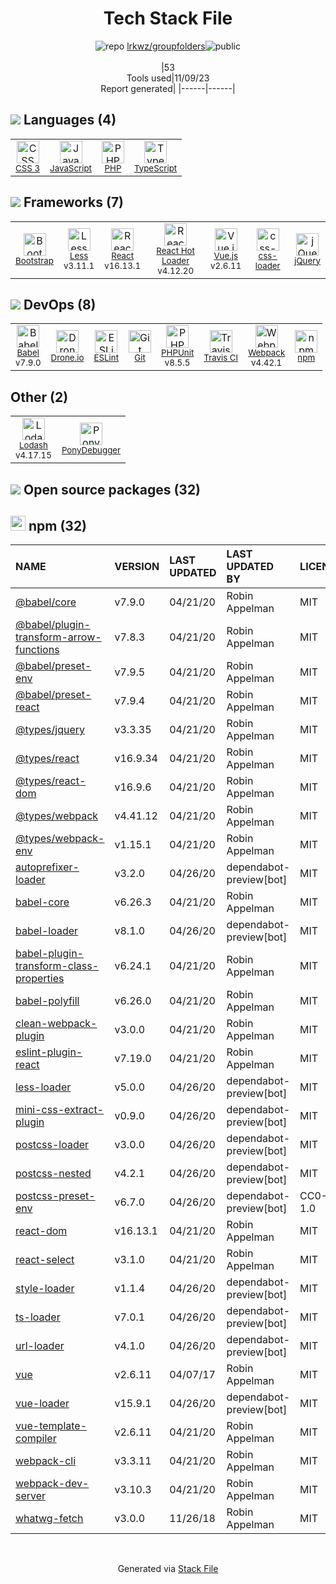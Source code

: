 <!--
--- Readme.md Snippet without images Start ---
## Tech Stack
lrkwz/groupfolders is built on the following main stack:
- [Drone.io](https://drone.io/) – Continuous Integration
- [PonyDebugger](https://github.com/square/PonyDebugger) – Mobile Runtime Inspector
- [PHP](http://www.php.net/) – Languages
- [React](https://reactjs.org/) – Javascript UI Libraries
- [jQuery](http://jquery.com/) – Javascript UI Libraries
- [Bootstrap](http://getbootstrap.com/) – Front-End Frameworks
- [Less](http://lesscss.org/) – CSS Pre-processors / Extensions
- [JavaScript](https://developer.mozilla.org/en-US/docs/Web/JavaScript) – Languages
- [TypeScript](http://www.typescriptlang.org) – Languages
- [PHPUnit](https://phpunit.de/) – Testing Frameworks
- [Webpack](http://webpack.js.org) – JS Build Tools / JS Task Runners
- [Lodash](https://lodash.com) – Javascript Utilities & Libraries
- [React Hot Loader](http://gaearon.github.io/react-hot-loader/) – JavaScript Framework Components
- [Babel](http://babeljs.io/) – JavaScript Compilers
- [ESLint](http://eslint.org/) – Code Review
- [Vue.js](http://vuejs.org/) – Javascript UI Libraries
- [css-loader](https://github.com/webpack-contrib/css-loader) – CSS Pre-processors / Extensions
- [Travis CI](http://travis-ci.com/) – Continuous Integration

Full tech stack [here](/techstack.md)
--- Readme.md Snippet without images End ---

--- Readme.md Snippet with images Start ---
## Tech Stack
lrkwz/groupfolders is built on the following main stack:
- <img width='25' height='25' src='https://img.stackshare.io/service/668/R_wMcCqN_400x400.png' alt='Drone.io'/> [Drone.io](https://drone.io/) – Continuous Integration
- <img width='25' height='25' src='https://img.stackshare.io/service/729/Logo.png' alt='PonyDebugger'/> [PonyDebugger](https://github.com/square/PonyDebugger) – Mobile Runtime Inspector
- <img width='25' height='25' src='https://img.stackshare.io/service/991/hwUcGZ41_400x400.jpg' alt='PHP'/> [PHP](http://www.php.net/) – Languages
- <img width='25' height='25' src='https://img.stackshare.io/service/1020/OYIaJ1KK.png' alt='React'/> [React](https://reactjs.org/) – Javascript UI Libraries
- <img width='25' height='25' src='https://img.stackshare.io/service/1021/lxEKmMnB_400x400.jpg' alt='jQuery'/> [jQuery](http://jquery.com/) – Javascript UI Libraries
- <img width='25' height='25' src='https://img.stackshare.io/service/1101/C9QJ7V3X.png' alt='Bootstrap'/> [Bootstrap](http://getbootstrap.com/) – Front-End Frameworks
- <img width='25' height='25' src='https://img.stackshare.io/service/1170/default_957cbc0168b4d37265e264469c888f776e57f42c.png' alt='Less'/> [Less](http://lesscss.org/) – CSS Pre-processors / Extensions
- <img width='25' height='25' src='https://img.stackshare.io/service/1209/javascript.jpeg' alt='JavaScript'/> [JavaScript](https://developer.mozilla.org/en-US/docs/Web/JavaScript) – Languages
- <img width='25' height='25' src='https://img.stackshare.io/service/1612/bynNY5dJ.jpg' alt='TypeScript'/> [TypeScript](http://www.typescriptlang.org) – Languages
- <img width='25' height='25' src='https://img.stackshare.io/service/1616/1_WsEnddd5Y4EgEHsT054kUQ.jpeg' alt='PHPUnit'/> [PHPUnit](https://phpunit.de/) – Testing Frameworks
- <img width='25' height='25' src='https://img.stackshare.io/service/1682/IMG_4636.PNG' alt='Webpack'/> [Webpack](http://webpack.js.org) – JS Build Tools / JS Task Runners
- <img width='25' height='25' src='https://img.stackshare.io/service/2438/lodash.png' alt='Lodash'/> [Lodash](https://lodash.com) – Javascript Utilities & Libraries
- <img width='25' height='25' src='https://img.stackshare.io/no-img-open-source.png' alt='React Hot Loader'/> [React Hot Loader](http://gaearon.github.io/react-hot-loader/) – JavaScript Framework Components
- <img width='25' height='25' src='https://img.stackshare.io/service/2739/-1wfGjNw.png' alt='Babel'/> [Babel](http://babeljs.io/) – JavaScript Compilers
- <img width='25' height='25' src='https://img.stackshare.io/service/3337/Q4L7Jncy.jpg' alt='ESLint'/> [ESLint](http://eslint.org/) – Code Review
- <img width='25' height='25' src='https://img.stackshare.io/service/3837/paeckCWC.png' alt='Vue.js'/> [Vue.js](http://vuejs.org/) – Javascript UI Libraries
- <img width='25' height='25' src='https://img.stackshare.io/service/8074/default_d2b16fd6997fb2e164de645a34f9b8d5a880d999.png' alt='css-loader'/> [css-loader](https://github.com/webpack-contrib/css-loader) – CSS Pre-processors / Extensions
- <img width='25' height='25' src='https://img.stackshare.io/service/460/Lu6cGu0z_400x400.png' alt='Travis CI'/> [Travis CI](http://travis-ci.com/) – Continuous Integration

Full tech stack [here](/techstack.md)
--- Readme.md Snippet with images End ---
-->
<div align="center">

# Tech Stack File
![](https://img.stackshare.io/repo.svg "repo") [lrkwz/groupfolders](https://github.com/lrkwz/groupfolders)![](https://img.stackshare.io/public_badge.svg "public")
<br/><br/>
|53<br/>Tools used|11/09/23 <br/>Report generated|
|------|------|
</div>

## <img src='https://img.stackshare.io/languages.svg'/> Languages (4)
<table><tr>
  <td align='center'>
  <img width='36' height='36' src='https://img.stackshare.io/service/6727/css.png' alt='CSS 3'>
  <br>
  <sub><a href="https://developer.mozilla.org/en-US/docs/Web/CSS/CSS3">CSS 3</a></sub>
  <br>
  <sub></sub>
</td>

<td align='center'>
  <img width='36' height='36' src='https://img.stackshare.io/service/1209/javascript.jpeg' alt='JavaScript'>
  <br>
  <sub><a href="https://developer.mozilla.org/en-US/docs/Web/JavaScript">JavaScript</a></sub>
  <br>
  <sub></sub>
</td>

<td align='center'>
  <img width='36' height='36' src='https://img.stackshare.io/service/991/hwUcGZ41_400x400.jpg' alt='PHP'>
  <br>
  <sub><a href="http://www.php.net/">PHP</a></sub>
  <br>
  <sub></sub>
</td>

<td align='center'>
  <img width='36' height='36' src='https://img.stackshare.io/service/1612/bynNY5dJ.jpg' alt='TypeScript'>
  <br>
  <sub><a href="http://www.typescriptlang.org">TypeScript</a></sub>
  <br>
  <sub></sub>
</td>

</tr>
</table>

## <img src='https://img.stackshare.io/frameworks.svg'/> Frameworks (7)
<table><tr>
  <td align='center'>
  <img width='36' height='36' src='https://img.stackshare.io/service/1101/C9QJ7V3X.png' alt='Bootstrap'>
  <br>
  <sub><a href="http://getbootstrap.com/">Bootstrap</a></sub>
  <br>
  <sub></sub>
</td>

<td align='center'>
  <img width='36' height='36' src='https://img.stackshare.io/service/1170/default_957cbc0168b4d37265e264469c888f776e57f42c.png' alt='Less'>
  <br>
  <sub><a href="http://lesscss.org/">Less</a></sub>
  <br>
  <sub>v3.11.1</sub>
</td>

<td align='center'>
  <img width='36' height='36' src='https://img.stackshare.io/service/1020/OYIaJ1KK.png' alt='React'>
  <br>
  <sub><a href="https://reactjs.org/">React</a></sub>
  <br>
  <sub>v16.13.1</sub>
</td>

<td align='center'>
  <img width='36' height='36' src='https://img.stackshare.io/no-img-open-source.png' alt='React Hot Loader'>
  <br>
  <sub><a href="http://gaearon.github.io/react-hot-loader/">React Hot Loader</a></sub>
  <br>
  <sub>v4.12.20</sub>
</td>

<td align='center'>
  <img width='36' height='36' src='https://img.stackshare.io/service/3837/paeckCWC.png' alt='Vue.js'>
  <br>
  <sub><a href="http://vuejs.org/">Vue.js</a></sub>
  <br>
  <sub>v2.6.11</sub>
</td>

<td align='center'>
  <img width='36' height='36' src='https://img.stackshare.io/service/8074/default_d2b16fd6997fb2e164de645a34f9b8d5a880d999.png' alt='css-loader'>
  <br>
  <sub><a href="https://github.com/webpack-contrib/css-loader">css-loader</a></sub>
  <br>
  <sub></sub>
</td>

<td align='center'>
  <img width='36' height='36' src='https://img.stackshare.io/service/1021/lxEKmMnB_400x400.jpg' alt='jQuery'>
  <br>
  <sub><a href="http://jquery.com/">jQuery</a></sub>
  <br>
  <sub></sub>
</td>

</tr>
</table>

## <img src='https://img.stackshare.io/devops.svg'/> DevOps (8)
<table><tr>
  <td align='center'>
  <img width='36' height='36' src='https://img.stackshare.io/service/2739/-1wfGjNw.png' alt='Babel'>
  <br>
  <sub><a href="http://babeljs.io/">Babel</a></sub>
  <br>
  <sub>v7.9.0</sub>
</td>

<td align='center'>
  <img width='36' height='36' src='https://img.stackshare.io/service/668/R_wMcCqN_400x400.png' alt='Drone.io'>
  <br>
  <sub><a href="https://drone.io/">Drone.io</a></sub>
  <br>
  <sub></sub>
</td>

<td align='center'>
  <img width='36' height='36' src='https://img.stackshare.io/service/3337/Q4L7Jncy.jpg' alt='ESLint'>
  <br>
  <sub><a href="http://eslint.org/">ESLint</a></sub>
  <br>
  <sub></sub>
</td>

<td align='center'>
  <img width='36' height='36' src='https://img.stackshare.io/service/1046/git.png' alt='Git'>
  <br>
  <sub><a href="http://git-scm.com/">Git</a></sub>
  <br>
  <sub></sub>
</td>

<td align='center'>
  <img width='36' height='36' src='https://img.stackshare.io/service/1616/1_WsEnddd5Y4EgEHsT054kUQ.jpeg' alt='PHPUnit'>
  <br>
  <sub><a href="https://phpunit.de/">PHPUnit</a></sub>
  <br>
  <sub>v8.5.5</sub>
</td>

<td align='center'>
  <img width='36' height='36' src='https://img.stackshare.io/service/460/Lu6cGu0z_400x400.png' alt='Travis CI'>
  <br>
  <sub><a href="http://travis-ci.com/">Travis CI</a></sub>
  <br>
  <sub></sub>
</td>

<td align='center'>
  <img width='36' height='36' src='https://img.stackshare.io/service/1682/IMG_4636.PNG' alt='Webpack'>
  <br>
  <sub><a href="http://webpack.js.org">Webpack</a></sub>
  <br>
  <sub>v4.42.1</sub>
</td>

<td align='center'>
  <img width='36' height='36' src='https://img.stackshare.io/service/1120/lejvzrnlpb308aftn31u.png' alt='npm'>
  <br>
  <sub><a href="https://www.npmjs.com/">npm</a></sub>
  <br>
  <sub></sub>
</td>

</tr>
</table>

## Other (2)
<table><tr>
  <td align='center'>
  <img width='36' height='36' src='https://img.stackshare.io/service/2438/lodash.png' alt='Lodash'>
  <br>
  <sub><a href="https://lodash.com">Lodash</a></sub>
  <br>
  <sub>v4.17.15</sub>
</td>

<td align='center'>
  <img width='36' height='36' src='https://img.stackshare.io/service/729/Logo.png' alt='PonyDebugger'>
  <br>
  <sub><a href="https://github.com/square/PonyDebugger">PonyDebugger</a></sub>
  <br>
  <sub></sub>
</td>

</tr>
</table>


## <img src='https://img.stackshare.io/group.svg' /> Open source packages (32)</h2>

## <img width='24' height='24' src='https://img.stackshare.io/service/1120/lejvzrnlpb308aftn31u.png'/> npm (32)

|NAME|VERSION|LAST UPDATED|LAST UPDATED BY|LICENSE|VULNERABILITIES|
|:------|:------|:------|:------|:------|:------|
|[@babel/core](https://www.npmjs.com/@babel/core)|v7.9.0|04/21/20|Robin Appelman |MIT|N/A|
|[@babel/plugin-transform-arrow-functions](https://www.npmjs.com/@babel/plugin-transform-arrow-functions)|v7.8.3|04/21/20|Robin Appelman |MIT|N/A|
|[@babel/preset-env](https://www.npmjs.com/@babel/preset-env)|v7.9.5|04/21/20|Robin Appelman |MIT|N/A|
|[@babel/preset-react](https://www.npmjs.com/@babel/preset-react)|v7.9.4|04/21/20|Robin Appelman |MIT|N/A|
|[@types/jquery](https://www.npmjs.com/@types/jquery)|v3.3.35|04/21/20|Robin Appelman |MIT|N/A|
|[@types/react](https://www.npmjs.com/@types/react)|v16.9.34|04/21/20|Robin Appelman |MIT|N/A|
|[@types/react-dom](https://www.npmjs.com/@types/react-dom)|v16.9.6|04/21/20|Robin Appelman |MIT|N/A|
|[@types/webpack](https://www.npmjs.com/@types/webpack)|v4.41.12|04/21/20|Robin Appelman |MIT|N/A|
|[@types/webpack-env](https://www.npmjs.com/@types/webpack-env)|v1.15.1|04/21/20|Robin Appelman |MIT|N/A|
|[autoprefixer-loader](https://www.npmjs.com/autoprefixer-loader)|v3.2.0|04/26/20|dependabot-preview[bot] |MIT|N/A|
|[babel-core](https://www.npmjs.com/babel-core)|v6.26.3|04/21/20|Robin Appelman |MIT|N/A|
|[babel-loader](https://www.npmjs.com/babel-loader)|v8.1.0|04/26/20|dependabot-preview[bot] |MIT|N/A|
|[babel-plugin-transform-class-properties](https://www.npmjs.com/babel-plugin-transform-class-properties)|v6.24.1|04/21/20|Robin Appelman |MIT|N/A|
|[babel-polyfill](https://www.npmjs.com/babel-polyfill)|v6.26.0|04/21/20|Robin Appelman |MIT|N/A|
|[clean-webpack-plugin](https://www.npmjs.com/clean-webpack-plugin)|v3.0.0|04/21/20|Robin Appelman |MIT|N/A|
|[eslint-plugin-react](https://www.npmjs.com/eslint-plugin-react)|v7.19.0|04/21/20|Robin Appelman |MIT|N/A|
|[less-loader](https://www.npmjs.com/less-loader)|v5.0.0|04/26/20|dependabot-preview[bot] |MIT|N/A|
|[mini-css-extract-plugin](https://www.npmjs.com/mini-css-extract-plugin)|v0.9.0|04/26/20|dependabot-preview[bot] |MIT|N/A|
|[postcss-loader](https://www.npmjs.com/postcss-loader)|v3.0.0|04/26/20|dependabot-preview[bot] |MIT|N/A|
|[postcss-nested](https://www.npmjs.com/postcss-nested)|v4.2.1|04/26/20|dependabot-preview[bot] |MIT|N/A|
|[postcss-preset-env](https://www.npmjs.com/postcss-preset-env)|v6.7.0|04/26/20|dependabot-preview[bot] |CC0-1.0|N/A|
|[react-dom](https://www.npmjs.com/react-dom)|v16.13.1|04/21/20|Robin Appelman |MIT|N/A|
|[react-select](https://www.npmjs.com/react-select)|v3.1.0|04/21/20|Robin Appelman |MIT|N/A|
|[style-loader](https://www.npmjs.com/style-loader)|v1.1.4|04/26/20|dependabot-preview[bot] |MIT|N/A|
|[ts-loader](https://www.npmjs.com/ts-loader)|v7.0.1|04/26/20|dependabot-preview[bot] |MIT|N/A|
|[url-loader](https://www.npmjs.com/url-loader)|v4.1.0|04/26/20|dependabot-preview[bot] |MIT|N/A|
|[vue](https://www.npmjs.com/vue)|v2.6.11|04/07/17|Robin Appelman |MIT|N/A|
|[vue-loader](https://www.npmjs.com/vue-loader)|v15.9.1|04/26/20|dependabot-preview[bot] |MIT|N/A|
|[vue-template-compiler](https://www.npmjs.com/vue-template-compiler)|v2.6.11|04/21/20|Robin Appelman |MIT|N/A|
|[webpack-cli](https://www.npmjs.com/webpack-cli)|v3.3.11|04/21/20|Robin Appelman |MIT|N/A|
|[webpack-dev-server](https://www.npmjs.com/webpack-dev-server)|v3.10.3|04/21/20|Robin Appelman |MIT|N/A|
|[whatwg-fetch](https://www.npmjs.com/whatwg-fetch)|v3.0.0|11/26/18|Robin Appelman |MIT|N/A|

<br/>
<div align='center'>

Generated via [Stack File](https://github.com/apps/stack-file)
